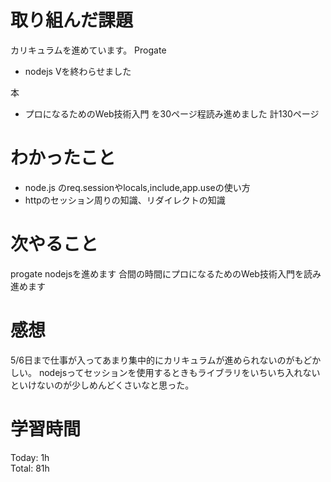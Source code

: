 # 取り組んだ課題
カリキュラムを進めています。
Progate
- nodejs Vを終わらせました

本
- プロになるためのWeb技術入門 を30ページ程読み進めました  計130ページ

# わかったこと
- node.js のreq.sessionやlocals,include,app.useの使い方
- httpのセッション周りの知識、リダイレクトの知識


# 次やること
progate nodejsを進めます
合間の時間にプロになるためのWeb技術入門を読み進めます

# 感想
5/6日まで仕事が入ってあまり集中的にカリキュラムが進められないのがもどかしい。
nodejsってセッションを使用するときもライブラリをいちいち入れないといけないのが少しめんどくさいなと思った。





# 学習時間

Today: 1h  
Total: 81h
